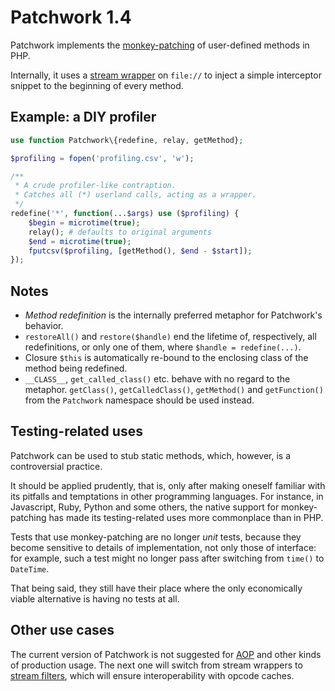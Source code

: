 # Patchwork 1.4

Patchwork implements the [monkey-patching](https://en.wikipedia.org/wiki/Monkey_patch) of user-defined methods in PHP.

Internally, it uses a [stream wrapper](http://php.net/manual/en/class.streamwrapper.php) on `file://` to inject a simple interceptor snippet to the beginning of every method.

## Example: a DIY profiler

```php
use function Patchwork\{redefine, relay, getMethod};

$profiling = fopen('profiling.csv', 'w');

/**
 * A crude profiler-like contraption.
 * Catches all (*) userland calls, acting as a wrapper.
 */
redefine('*', function(...$args) use ($profiling) {
    $begin = microtime(true);
    relay(); # defaults to original arguments
    $end = microtime(true);
    fputcsv($profiling, [getMethod(), $end - $start]);
});
```

## Notes

* *Method redefinition* is the internally preferred metaphor for Patchwork's behavior.
* `restoreAll()` and `restore($handle)` end the lifetime of, respectively, all redefinitions, or only one of them, where `$handle = redefine(...)`.
* Closure `$this` is automatically re-bound to the enclosing class of the method being redefined.
* `__CLASS__`, `get_called_class()` etc. behave with no regard to the metaphor. `getClass()`, `getCalledClass()`, `getMethod()` and `getFunction()` from the `Patchwork` namespace should be used instead.

## Testing-related uses

Patchwork can be used to stub static methods, which, however, is a controversial practice.

It should be applied prudently, that is, only after making oneself familiar with its pitfalls and temptations in other programming languages. For instance, in Javascript, Ruby, Python and some others, the native support for monkey-patching has made its testing-related uses more commonplace than in PHP.

Tests that use monkey-patching are no longer *unit* tests, because they become sensitive to details of implementation, not only those of interface: for example, such a test might no longer pass after switching from `time()` to `DateTime`.

That being said, they still have their place where the only economically viable alternative is having no tests at all.

## Other use cases

The current version of Patchwork is not suggested for [AOP](https://en.wikipedia.org/wiki/Aspect-oriented_programming) and other kinds of production usage. The next one will switch from stream wrappers to [stream filters](http://php.net/manual/en/stream.filters.php), which will ensure interoperability with opcode caches.
